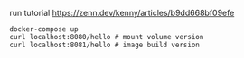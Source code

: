 run tutorial
https://zenn.dev/kenny/articles/b9dd668bf09efe

```shell
docker-compose up
curl localhost:8080/hello # mount volume version
curl localhost:8081/hello # image build version
```
